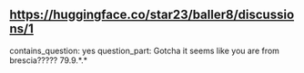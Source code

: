 ## https://huggingface.co/star23/baller8/discussions/1

contains_question: yes
question_part: Gotcha it seems like you are from brescia????? 79.9.\*.\*